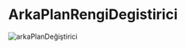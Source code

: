 # ArkaPlanRengiDegistirici
![arkaPlanDeğiştirici](https://user-images.githubusercontent.com/108589894/186191259-e3b7def2-7fb3-4e63-9848-1347834ca05f.gif)
